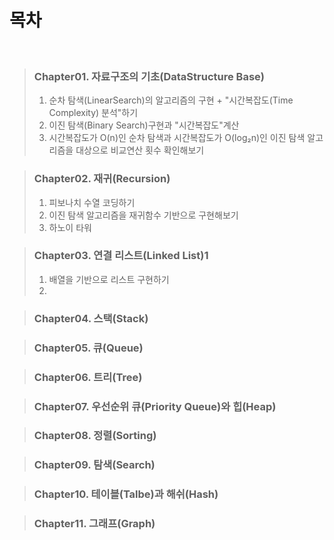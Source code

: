 # 목차

<br>

> ### Chapter01. 자료구조의 기초(DataStructure Base)
> 1. 순차 탐색(LinearSearch)의 알고리즘의 구현 + "시간복잡도(Time Complexity) 분석"하기
> 2. 이진 탐색(Binary Search)구현과 "시간복잡도"계산
> 3. 시간복잡도가 O(n)인 순차 탐색과 시간복잡도가 O(log₂n)인 이진 탐색 알고리즘을 대상으로 비교연산 횟수 확인해보기

> ### Chapter02. 재귀(Recursion)
> 1. 피보나치 수열 코딩하기
> 2. 이진 탐색 알고리즘을 재귀함수 기반으로 구현해보기
> 3. 하노이 타워

> ### Chapter03. 연결 리스트(Linked List)1
> 1. 배열을 기반으로 리스트 구현하기 
> 2. 

> ### Chapter04. 스택(Stack)
> 

> ### Chapter05. 큐(Queue)

> ### Chapter06. 트리(Tree)

> ### Chapter07. 우선순위 큐(Priority Queue)와 힙(Heap)

> ### Chapter08. 정렬(Sorting)

> ### Chapter09. 탐색(Search)

> ### Chapter10. 테이블(Talbe)과 해쉬(Hash)

> ### Chapter11. 그래프(Graph)

<!-- # English Version -->
